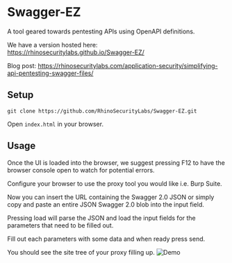 # Swagger-EZ
A tool geared towards pentesting APIs using OpenAPI definitions.

We have a version hosted here: https://rhinosecuritylabs.github.io/Swagger-EZ/

Blog post: https://rhinosecuritylabs.com/application-security/simplifying-api-pentesting-swagger-files/

## Setup
`git clone https://github.com/RhinoSecurityLabs/Swagger-EZ.git`

Open `index.html` in your browser.


## Usage
Once the UI is loaded into the browser, we suggest pressing F12 to have the browser console open to watch for potential errors.

Configure your browser to use the proxy tool you would like i.e. Burp Suite.

Now you can insert the URL containing the Swagger 2.0 JSON or simply copy and paste an entire JSON Swagger 2.0 blob into the input field. 

Pressing load will parse the JSON and load the input fields for the parameters that need to be filled out.

Fill out each parameters with some data and when ready press send.

You should see the site tree of your proxy filling up.
![Demo](https://rhinosecuritylabs.github.io/Swagger-EZ/media/demo.gif)
